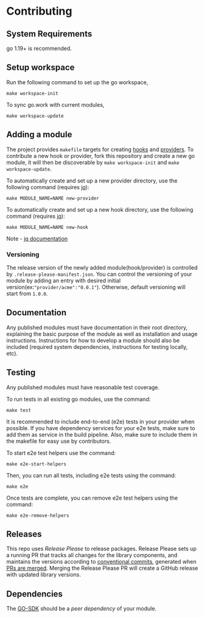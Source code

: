 # Contributing

## System Requirements

go 1.19+  is recommended.

## Setup workspace
 
Run the following command to set up the go workspace,

```shell
make workspace-init
```

To sync go.work with current modules,

```shell
make workspace-update
```

## Adding a module

The project provides `makefile` targets for creating [hooks](https://openfeature.dev/docs/reference/concepts/hooks) and [providers](https://openfeature.dev/docs/reference/concepts/provider).
To contribute a new hook or provider, fork this repository and create a new go module, it will then be discoverable by `make workspace-init` and `make workspace-update`.

To automatically create and set up a new provider directory, use the following command (requires [jq](https://jqlang.github.io/jq/)):

```shell
make MODULE_NAME=NAME new-provider
```

To automatically create and set up a new hook directory, use the following command (requires [jq](https://jqlang.github.io/jq/)):

```
make MODULE_NAME=NAME new-hook 
```

Note - [jq documentation](https://stedolan.github.io/jq/download/)

### Versioning

The release version of the newly added module(hook/provider) is controlled by `.release-please-manifest.json`.
You can control the versioning of your module by adding an entry with desired initial version(ex:`"provider/acme":"0.0.1"`). 
Otherwise, default versioning will start from `1.0.0`.

## Documentation

Any published modules must have documentation in their root directory, explaining the basic purpose of the module as well as installation and usage instructions.
Instructions for how to develop a module should also be included (required system dependencies, instructions for testing locally, etc).

## Testing

Any published modules must have reasonable test coverage.

To run tests in all existing go modules, use the command:

```shell
make test
```

It is recommended to include end-to-end (e2e) tests in your provider when possible. 
If you have dependency services for your e2e tests, make sure to add them as service in the build pipeline.
Also, make sure to include them in the makefile for easy use by contributors.

To start e2e test helpers use the command:

```shell
make e2e-start-helpers
```

Then, you can run all tests, including e2e tests using the command:

```shell
make e2e
```

Once tests are complete, you can remove e2e test helpers using the command:

```shell
make e2e-remove-helpers
```

## Releases

This repo uses _Release Please_ to release packages. Release Please sets up a running PR that tracks all changes for the library components, and maintains the versions according to [conventional commits](https://www.conventionalcommits.org/en/v1.0.0/), generated when [PRs are merged](https://github.com/amannn/action-semantic-pull-request).
Merging the Release Please PR will create a GitHub release with updated library versions.

## Dependencies

The [GO-SDK](https://github.com/open-feature/go-sdk) should be a _peer dependency_ of your module.

